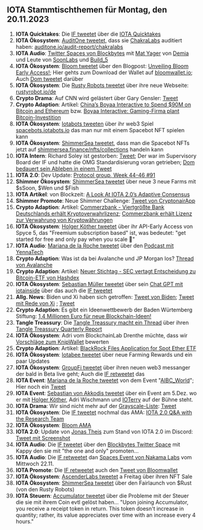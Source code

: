 ## IOTA Stammtischthemen für Montag, den 20.11.2023

1. **IOTA Quicktakes**: Die [IF tweetet](https://x.com/iota/status/1724004276006011103?s=20) über die [IOTA Quicktakes]()
2. **IOTA Ökosystem**: [AuditOne tweetet](https://x.com/auditone_team/status/1724350355066978618?s=20), dass sie [ChakraLabs](https://twitter.com/LabsChakra) auditiert haben: [auditone.io/audit-report/chakralabs](https://www.auditone.io/audit-report/chakralabs)
3. **IOTA Audio**: [Twitter Spaces von Blockbytes](https://x.com/blockbytescom/status/1724108727479873974?s=20) mit [Mat Yager](https://twitter.com/Mat_Yarger) von [Demia](https://twitter.com/_Demia) und Leute von [SoonLabs](https://twitter.com/soon_labs) und [Build_5](https://twitter.com/build5tech)
4. **IOTA Ökosystem**: [Bloom tweetet](https://x.com/bloomwalletio/status/1724454024005468568?s=20) über den Blogpost: [Unveiling Bloom Early Access!](https://medium.com/bloom-wallet/unveiling-bloom-early-access-8038d29c5f86); Hier gehts zum Download der Wallet auf [bloomwallet.io](https://bloomwallet.io/); Auch [Dom tweetet](https://x.com/DomSchiener/status/1724457015341117582?s=20) darüber
5. **IOTA Ökosystem**: Die [Rusty Robots tweetet](https://x.com/RustyRobotCC/status/1724469376441606529?s=20) über ihre neue Webseite: [rustyrobot.io/de](https://www.rustyrobot.io/de)
6. **Crypto Drama**: Auf CNN wird gelästert über Gary Gensler: [Tweet](https://x.com/BTC_Archive/status/1724471921734013287?s=20)
7. **Crypto Adaption**: Artikel: [China’s Boyaa Interactive to Spend $90M on Bitcoin and Ethereum](https://watcher.guru/news/chinas-boyaa-interactive-to-spend-90m-on-bitcoin-and-ethereum) bzw. [Boyaa Interactive: Gaming-Firma plant Bitcoin-Investition](https://www.blocktrainer.de/boyaa-interactive-gaming-firma-plant-bitcoin-investition/)
8. **IOTA Ökosystem**: [Iotabots tweeten](https://x.com/iotabots/status/1724313715128889751?s=20) über ihr web3 Spiel [spacebots.iotabots.io](https://spacebots.iotabots.io/) das man nur mit einem Spacebot NFT spielen kann
9. **IOTA Ökosystem**: [ShimmerSea tweetet](https://x.com/ShimmerSeaDEX/status/1724448795126055222?s=20), dass man die Spacebot NFTs jetzt auf [shimmersea.finance/nfts/collections](https://shimmersea.finance/nfts/collections/0xA10F4eb010F85F0F21107cc4F7464cF7da73076C) handeln kann
10. **IOTA Intern**: Richard Soley ist gestorben: [Tweet](https://x.com/SebaKremer/status/1724519882589385111?s=20); Der war im Supervisory Board der IF und hatte die OMG Standardisierung voran getrieben; [Dom bedauert sein Ableben in einem Tweet](https://x.com/DomSchiener/status/1724668349529882883?s=20)
11. **IOTA 2.0**: Dev Update: [Protocol group, Week 44-46 #91](https://github.com/iotaledger/research-updates/discussions/91)
12. **Shimmer Ökosystem**: [ShimmerSea tweetet](https://x.com/ShimmerSeaDEX/status/1724683651147771938?s=20) über neue 3 neue Farms mit $sSoon, $Wen und $Fish
13. **IOTA Artikel**: von Blockzeit: [A Look At IOTA 2.0’s Adaptive Consensus](https://www.blockzeit.com/iota-2-0-adaptive-consensus/)
14. **Shimmer Promote**: Neue Shimmer Challenge: [Tweet von CryptonairApp](https://x.com/CryptonaireApp/status/1724460734594027770?s=20)
15. **Crypto Adaption**: Artikel: [Commerzbank - Viertgrößte Bank Deutschlands erhält Kryptoverwahrlizenz](https://www.btc-echo.de/schlagzeilen/bitcoin-und-co-commerzbank-erhaelt-kryptoverwahrlizenz-174580/); [Commerzbank erhält Lizenz zur Verwahrung von Kryptowährungen](https://www.wiwo.de/finanzen/boerse/bitcoin-kurs-aktuell-commerzbank-erhaelt-lizenz-zur-verwahrung-von-kryptowaehrungen/27382428.html)
16. **IOTA Ökosystem**: [Holger Köther tweetet](https://x.com/HolgerKoether/status/1724810927114006576?s=20) über ihr API-Early Access von Spyce 5, das "Freemium subscription based" ist, was bedeutet: "get started for free and only pay when you scale 🚀"
17. **IOTA Audio**: [Mariana de la Roche tweetet](https://x.com/Marianadlrw/status/1724816722417319993?s=20) über den [Podcast mit YennaTech](https://podcasters.spotify.com/pod/show/inatba/episodes/Yeena-Tech--Asia-e2bv9kt/a-aak59ve)
18. **Crypto Adaption**: Was ist da bei Avalanche und JP Morgan los? [Thread von Avalanche](https://x.com/avax/status/1724759482238927161?s=20)
19. **Crypto Adaption**: Artikel: [Neuer Stichtag - SEC vertagt Entscheidung zu Bitcoin-ETF von Hashdex](https://www.btc-echo.de/schlagzeilen/sec-vertagt-entscheidung-zu-bitcoin-etf-von-hashdex-174617/)
20. **IOTA Ökosystem**: [Sebastian Müller tweetet](https://x.com/NaitsabesMue/status/1725050695563272517?s=20) über sein [Chat GPT mit iotainside](https://chat.openai.com/g/g-CGc6SfNN0-iota-insight) über das auch die [IF tweetet](https://x.com/iota/status/1725055947809128915?s=20)
21. **Allg. News**: Biden und Xi haben sich getroffen: [Tweet von Biden](https://x.com/POTUS/status/1724941601661718940?s=20); [Tweet mit Rede von Xi](https://x.com/business/status/1725053470104043620?s=20) ; [Tweet](https://x.com/business/status/1724887837684695548?s=20)
22. **Crypto Adaption**: Es gibt ein Ideenwettbewerb der Baden Würtemberg Stiftung: [1,4 Millionen Euro für neue Blockchain-Ideen!](https://krypto-x.biz/2023/11/16/14-millionen-euro-fuer-neue-blockchain-ideen/)
23. **Tangle Treassury**: Die [Tangle Treassury macht ein Thread](https://x.com/TangleTreasury/status/1724902189746020788?s=20) über ihren [Tangle Treassury Quarterly Report](https://t.co/5yyGESXRYi)
24. **IOTA Ökosystem**: Adri vom BlockchainLab Drenthe müchte, dass wir [Vorschläge zum KnipWallet](https://en.99designs.nl/mobile-app-design/contests/bring-purpose-bound-money-st-century-1253751/poll/c9849bd07f/vote?utm_source=voting_app&utm_medium=web&utm_campaign=voting) bewerten
25. **Crypto Adaption**: Artikel: [BlackRock Files Application for Spot Ether ETF](https://www.coindesk.com/policy/2023/11/16/blackrock-files-application-for-spot-ether-etf/?utm_source=twitter&utm_term=organic&utm_medium=social&utm_content=editorial&utm_campaign=coindesk_main)
26. **IOTA Ökosystem**: [Iotabee tweetet](https://x.com/iotabee/status/1725089820790132772?s=20) über neue Farming Rewards und ein paar Updates
27. **IOTA Ökosystem**: [GroupFi tweetet](https://x.com/groupficom/status/1725137334549844221?s=20) über ihren neuen web3 messanger der bald in Beta live geht; Auch die [IF retweetet](https://x.com/iota/status/1725482275842777145?s=20) das
28. **IOTA Event**: [Mariana de la Roche tweetet](https://x.com/Marianadlrw/status/1725151111646945621?s=20) von dem Event "[AIBC_World](https://twitter.com/AIBC_World)"; Hier noch ein [Tweet](https://x.com/Marianadlrw/status/1725151647817445752?s=20)
29. **IOTA Event**: [Sebastian von Akkodis tweetet](https://x.com/Sebasti65365174/status/1725156054885867523?s=20) über ein Event am 5.Dez. wo er mit [Holger Köther](https://twitter.com/HolgerKoether), Adri Wischmann und [IOTerry](https://twitter.com/io_terry) auf der Bühne steht.
30. **IOTA Drama**: Wir sind nicht mehr auf der [Grayscale-Liste](https://www.lseg.com/content/dam/ftse-russell/en_us/documents/factsheets/fgutsr_20230929.pdf): [Tweet](https://x.com/KimJongUnrekt/status/1725142250433487146?s=20)
31. **IOTA Ökosystem**: Die [IF tweetet](https://x.com/iota/status/1724895195278295541?s=20) nochmal das AMA: [IOTA 2.0 Q&A with the Research Team](https://www.youtube.com/watch?v=gy08jK3lqx4)
32. **IOTA Ökosystem**: [Bloom AMA](https://www.reddit.com/r/Iota/comments/17wnvcl/bloom_ama_friday_17th_november/?rdt=50064)
33. **IOTA 2.0**: Update von [Jonas Theis](https://twitter.com/jonastheis_) zum Stand von IOTA 2.0 im Discord: [Tweet mit Screenshot](https://x.com/Vrom14286662/status/1725428964842258679?s=20)
34. **IOTA Audio**: Die [IF tweetet](https://x.com/iota/status/1725447099037159700?s=20) über den [Blockbytes Twitter Space]() mit Kappy den sie mit "the one and only" promoten...
35. **IOTA Audio**: Die [IF retweetet](https://x.com/iota/status/1725509634985709799?s=20) dan [Spaces Event von Nakama Labs]() vom Mittwoch 22.11.
36. **IOTA Promote**: Die [IF retweetet](https://x.com/iota/status/1725434667304636462?s=20) auch den [Tweet von Bloomwallet](https://twitter.com/bloomwalletio/status/1725206896359936386)
37. **IOTA Ökosystem**: [AscenderLabs tweetet](https://x.com/AscendersLabs/status/1725515986944827577?s=20) a Freitag über ihren NFT Sale
38. **IOTA Ökosystem**: [ShimmerSea tweetet](https://x.com/ShimmerSeaDEX/status/1724503217914991044?s=20) über den Fairlaunch von $Rust (von den Rusty Robots)
39. **IOTA Steuern**: [Accumulator tweetet](https://x.com/ACCU_DeFi/status/1725493685909963135?s=20) über die Probleme mit der Steuer die sie mit ihrem Coin evtl gelöst haben... "Upon joining Accumulator, you receive a receipt token in return. This token doesn't increase in quantity; rather, its value appreciates over time with an increase every 4 hours."
